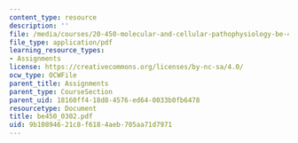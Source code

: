 ```yaml
---
content_type: resource
description: ''
file: /media/courses/20-450-molecular-and-cellular-pathophysiology-be-450-spring-2005/9b10894621c8f6184aeb705aa71d7971_be450_0302.pdf
file_type: application/pdf
learning_resource_types:
- Assignments
license: https://creativecommons.org/licenses/by-nc-sa/4.0/
ocw_type: OCWFile
parent_title: Assignments
parent_type: CourseSection
parent_uid: 18160ff4-18d8-4576-ed64-0033b0fb6478
resourcetype: Document
title: be450_0302.pdf
uid: 9b108946-21c8-f618-4aeb-705aa71d7971
---
```

